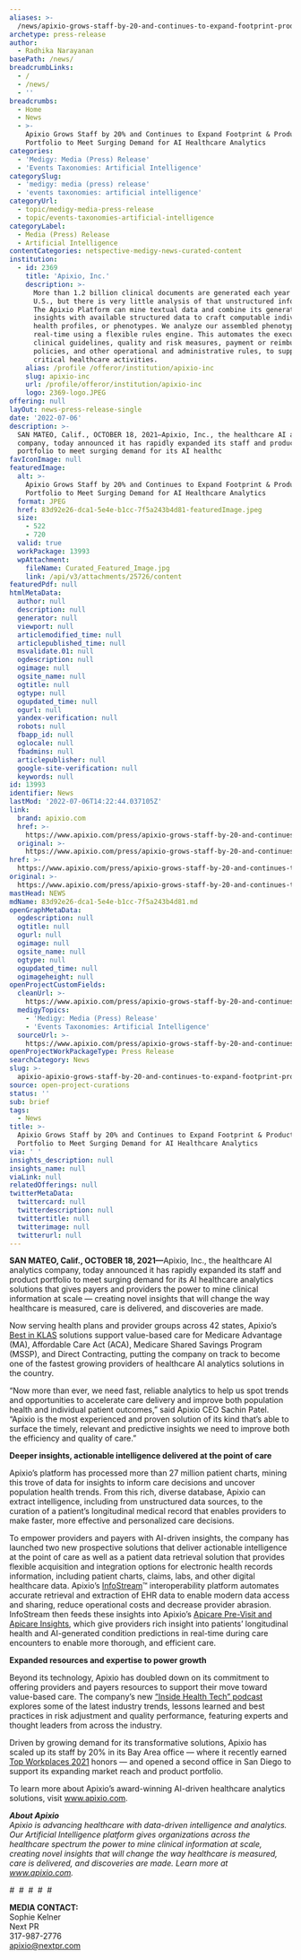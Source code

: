 ```yaml
---
aliases: >-
  /news/apixio-grows-staff-by-20-and-continues-to-expand-footprint-product-portfolio-to-meet-surging-demand-for-ai-healthcare-analytics
archetype: press-release
author:
  - Radhika Narayanan
basePath: /news/
breadcrumbLinks:
  - /
  - /news/
  - ''
breadcrumbs:
  - Home
  - News
  - >-
    Apixio Grows Staff by 20% and Continues to Expand Footprint & Product
    Portfolio to Meet Surging Demand for AI Healthcare Analytics
categories:
  - 'Medigy: Media (Press) Release'
  - 'Events Taxonomies: Artificial Intelligence'
categorySlug:
  - 'medigy: media (press) release'
  - 'events taxonomies: artificial intelligence'
categoryUrl:
  - topic/medigy-media-press-release
  - topic/events-taxonomies-artificial-intelligence
categoryLabel:
  - Media (Press) Release
  - Artificial Intelligence
contentCategories: netspective-medigy-news-curated-content
institution:
  - id: 2369
    title: 'Apixio, Inc.'
    description: >-
      More than 1.2 billion clinical documents are generated each year in the
      U.S., but there is very little analysis of that unstructured information.
      The Apixio Platform can mine textual data and combine its generated
      insights with available structured data to craft computable individual
      health profiles, or phenotypes. We analyze our assembled phenotypes in
      real-time using a flexible rules engine. This automates the execution of
      clinical guidelines, quality and risk measures, payment or reimbursement
      policies, and other operational and administrative rules, to support
      critical healthcare activities.
    alias: /profile /offeror/institution/apixio-inc
    slug: apixio-inc
    url: /profile/offeror/institution/apixio-inc
    logo: 2369-logo.JPEG
offering: null
layOut: news-press-release-single
date: '2022-07-06'
description: >-
  SAN MATEO, Calif., OCTOBER 18, 2021—Apixio, Inc., the healthcare AI analytics
  company, today announced it has rapidly expanded its staff and product
  portfolio to meet surging demand for its AI healthc
favIconImage: null
featuredImage:
  alt: >-
    Apixio Grows Staff by 20% and Continues to Expand Footprint & Product
    Portfolio to Meet Surging Demand for AI Healthcare Analytics
  format: JPEG
  href: 83d92e26-dca1-5e4e-b1cc-7f5a243b4d81-featuredImage.jpeg
  size:
    - 522
    - 720
  valid: true
  workPackage: 13993
  wpAttachment:
    fileName: Curated_Featured_Image.jpg
    link: /api/v3/attachments/25726/content
featuredPdf: null
htmlMetaData:
  author: null
  description: null
  generator: null
  viewport: null
  articlemodified_time: null
  articlepublished_time: null
  msvalidate.01: null
  ogdescription: null
  ogimage: null
  ogsite_name: null
  ogtitle: null
  ogtype: null
  ogupdated_time: null
  ogurl: null
  yandex-verification: null
  robots: null
  fbapp_id: null
  oglocale: null
  fbadmins: null
  articlepublisher: null
  google-site-verification: null
  keywords: null
id: 13993
identifier: News
lastMod: '2022-07-06T14:22:44.037105Z'
link:
  brand: apixio.com
  href: >-
    https://www.apixio.com/press/apixio-grows-staff-by-20-and-continues-to-expand-footprint-product-portfolio-to-meet-surging-demand-for-ai-healthcare-analytics/
  original: >-
    https://www.apixio.com/press/apixio-grows-staff-by-20-and-continues-to-expand-footprint-product-portfolio-to-meet-surging-demand-for-ai-healthcare-analytics/
href: >-
  https://www.apixio.com/press/apixio-grows-staff-by-20-and-continues-to-expand-footprint-product-portfolio-to-meet-surging-demand-for-ai-healthcare-analytics/
original: >-
  https://www.apixio.com/press/apixio-grows-staff-by-20-and-continues-to-expand-footprint-product-portfolio-to-meet-surging-demand-for-ai-healthcare-analytics/
mastHead: NEWS
mdName: 83d92e26-dca1-5e4e-b1cc-7f5a243b4d81.md
openGraphMetaData:
  ogdescription: null
  ogtitle: null
  ogurl: null
  ogimage: null
  ogsite_name: null
  ogtype: null
  ogupdated_time: null
  ogimageheight: null
openProjectCustomFields:
  cleanUrl: >-
    https://www.apixio.com/press/apixio-grows-staff-by-20-and-continues-to-expand-footprint-product-portfolio-to-meet-surging-demand-for-ai-healthcare-analytics/
  medigyTopics:
    - 'Medigy: Media (Press) Release'
    - 'Events Taxonomies: Artificial Intelligence'
  sourceUrl: >-
    https://www.apixio.com/press/apixio-grows-staff-by-20-and-continues-to-expand-footprint-product-portfolio-to-meet-surging-demand-for-ai-healthcare-analytics/
openProjectWorkPackageType: Press Release
searchCategory: News
slug: >-
  apixio-apixio-grows-staff-by-20-and-continues-to-expand-footprint-product-portfolio-to-meet-surging-demand-for-ai-healthcare-analytics
source: open-project-curations
status: ''
sub: brief
tags:
  - News
title: >-
  Apixio Grows Staff by 20% and Continues to Expand Footprint & Product
  Portfolio to Meet Surging Demand for AI Healthcare Analytics
via: ' '
insights_description: null
insights_name: null
viaLink: null
relatedOfferings: null
twitterMetaData:
  twittercard: null
  twitterdescription: null
  twittertitle: null
  twitterimage: null
  twitterurl: null
---
```

<p><strong>SAN MATEO, Calif., OCTOBER 18, 2021—</strong>Apixio, Inc., the healthcare AI analytics company, today announced it has rapidly expanded its staff and product portfolio to meet surging demand for its AI healthcare analytics solutions that gives payers and providers the power to mine clinical information at scale — creating novel insights that will change the way healthcare is measured, care is delivered, and discoveries are made.</p><p>Now serving health plans and provider groups across 42 states, Apixio’s <a href="https://www.apixio.com/press/apixio-named-best-in-klas-for-risk-adjustment-analytics-2/#:~:text=Apixio%2C%20the%20healthcare%20AI%20analytics,Software%20%26%20Services%20by%20KLAS%20Research.">Best in KLAS</a> solutions support value-based care for Medicare Advantage (MA), Affordable Care Act (ACA), Medicare Shared Savings Program (MSSP), and Direct Contracting, putting the company on track to become one of the fastest growing providers of healthcare AI analytics solutions in the country.&nbsp;</p><p>“Now more than ever, we need fast, reliable analytics to help us spot trends and opportunities to accelerate care delivery and improve both population health and individual patient outcomes,” said Apixio CEO Sachin Patel. “Apixio is the most experienced and proven solution of its kind that’s able to surface the timely, relevant and predictive insights we need to improve both the efficiency and quality of care.”&nbsp;</p><p><strong>Deeper insights, actionable intelligence delivered at the point of care</strong></p><p>Apixio’s platform has processed more than 27 million patient charts, mining this trove of data for insights to inform care decisions and uncover population health trends. From this rich, diverse database, Apixio can extract intelligence, including from unstructured data sources, to the curation of a patient’s longitudinal medical record that enables providers to make faster, more effective and personalized care decisions.&nbsp;</p><p>To empower providers and payers with AI-driven insights, the company has launched two new prospective solutions that deliver actionable intelligence at the point of care as well as a patient data retrieval solution that provides flexible acquisition and integration options for electronic health records information, including patient charts, claims, labs, and other digital healthcare data. Apixio’s <a href="https://www.apixio.com/healthcare-data-solutions/infostream/">InfoStream</a>™ interoperability platform automates accurate retrieval and extraction of EHR data to enable modern data access and sharing, reduce operational costs and decrease provider abrasion. InfoStream then feeds these insights into Apixio’s <a href="https://www.apixio.com/risk-adjustment/analytic-services/">Apicare Pre-Visit and Apicare Insights</a>, which give providers rich insight into patients’ longitudinal health and AI-generated condition predictions in real-time during care encounters to enable more thorough, and efficient care.</p><p><strong>Expanded resources and expertise to power growth</strong></p><p>Beyond its technology, Apixio has doubled down on its commitment to offering providers and payers resources to support their move toward value-based care. The company’s new <a href="https://www.apixio.com/category/podcasts/">“Inside Health Tech” podcast</a> explores some of the latest industry trends, lessons learned and best practices in risk adjustment and quality performance, featuring experts and thought leaders from across the industry.</p><p>Driven by growing demand for its transformative solutions, Apixio has scaled up its staff by 20% in its Bay Area office — where it recently earned <a href="https://www.prnewswire.com/news-releases/bay-area-news-group-names-apixio-a-winner-of-the-bay-area-top-workplaces-2021-award-301359577.html">Top Workplaces 2021</a> honors — and opened a second office in San Diego to support its expanding market reach and product portfolio.&nbsp;</p><p>To learn more about Apixio’s award-winning AI-driven healthcare analytics solutions, visit <a href="https://www.apixio.com/">www.apixio.com</a>.</p><p><i><strong>About Apixio</strong></i><br><i>Apixio is advancing healthcare with data-driven intelligence and analytics. Our Artificial Intelligence platform gives organizations across the healthcare spectrum the power to mine clinical information at scale, creating novel insights that will change the way healthcare is measured, care is delivered, and discoveries are made. Learn more at </i><a href="https://www.apixio.com/"><i>www.apixio.com</i></a><i>.</i></p><p><i>#&nbsp; #&nbsp; #&nbsp; #&nbsp; #</i></p><p><strong>MEDIA CONTACT:</strong><br>Sophie Kelner<br>Next PR<br>317-987-2776<br><a href="mailto:apixio@nextpr.com">apixio@nextpr.com</a></p>